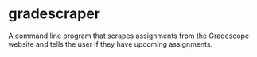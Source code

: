 # gradescraper
A command line program that scrapes assignments from the Gradescope website and tells the user if they have upcoming assignments.